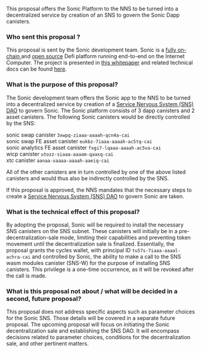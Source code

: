 This proposal offers the Sonic Platform to the NNS to be turned into a decentralized service by creation of an SNS to govern the Sonic Dapp canisters.  

### Who sent this proposal ?  

This proposal is sent by the Sonic development team. Sonic is a [fully on-chain ](https://app.sonic.ooo) and [open source](https://github.com/sonicdex) Defi platform running end-to-end on the Internet Computer. The project is presented in [this whitepaper](https://sonicdex.gitbook.io/sonic-whitepaper/) and related technical docs can be found [here](https://docs.sonic.ooo/).

### What is the purpose of this proposal?  

The Sonic development team offers the Sonic app to the NNS to be turned into a decentralized service by creation of a [Service Nervous System (SNS) DAO](https://internetcomputer.org/sns) to govern Sonic. The Sonic platform consists of 3 dapp canisters and 2 asset canisters. The following Sonic canisters would be directly controlled by the SNS: 

sonic swap canister `3xwpq-ziaaa-aaaah-qcn4a-cai`   
sonic swap FE asset canister `eukbz-7iaaa-aaaah-ac5tq-cai`  
sonic analytics FE asset canister `fxgi7-lqaaa-aaaah-ac5va-cai`  
wicp canister `utozz-siaaa-aaaam-qaaxq-cai`  
xtc canister `aanaa-xaaaa-aaaah-aaeiq-cai`  


All of the other canisters are in turn controlled by one of the above listed canisters and would thus also be indirectly controlled by the SNS.  

If this proposal is approved, the NNS mandates that the necessary steps to create a [Service Nervous System (SNS) DAO](https://internetcomputer.org/sns) to govern Sonic are taken.   

### What is the technical effect of this proposal?  

By adopting the proposal, Sonic will be required to install the necessary SNS canisters on the SNS subnet. These canisters will initially be in a pre-decentralization-sale mode, limiting their capabilities and preventing token movement until the decentralization sale is finalized. Essentially, the proposal grants the cycles wallet, with principal ID `tu57s-7iaaa-aaaal-achra-cai` and controlled by Sonic, the ability to make a call to the SNS wasm modules canister (SNS-W) for the purpose of installing SNS canisters. This privilege is a one-time occurrence, as it will be revoked after the call is made.    

### What is this proposal not about / what will be decided in a second, future proposal?  

This proposal does not address specific aspects such as parameter choices for the Sonic SNS. Those details will be covered in a separate future proposal. The upcoming proposal will focus on initiating the Sonic decentralization sale and establishing the SNS DAO. It will encompass decisions related to parameter choices, conditions for the decentralization sale, and other pertinent matters. 
